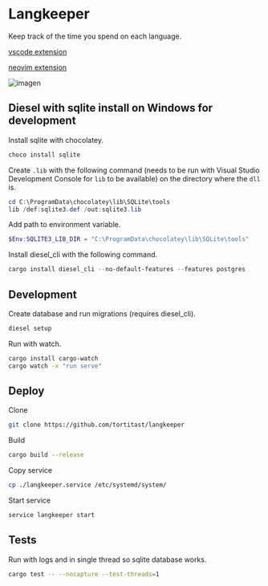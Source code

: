 # Langkeeper

Keep track of the time you spend on each language.

[vscode extension](https://github.com/TortitasT/vscode-langkeeper)

[neovim extension](https://github.com/TortitasT/langkeeper.nvim)

![imagen](https://github.com/TortitasT/langkeeper/assets/102045600/8d0b83fb-2f5f-49f3-a73d-4d043b17fab5)

## Diesel with sqlite install on Windows for development

Install sqlite with chocolatey.

```powershell
choco install sqlite
```

Create `.lib` with the following command (needs to be run with Visual Studio Development Console for `lib` to be available) on the directory where the `dll` is.

```powershell
cd C:\ProgramData\chocolatey\lib\SQLite\tools
lib /def:sqlite3.def /out:sqlite3.lib
```

Add path to environment variable.

```powershell
$Env:SQLITE3_LIB_DIR = "C:\ProgramData\chocolatey\lib\SQLite\tools"
```

Install diesel_cli with the following command.

```powershell
cargo install diesel_cli --no-default-features --features postgres
```

## Development

Create database and run migrations (requires diesel_cli).

```bash
diesel setup
```

Run with watch.

```bash
cargo install cargo-watch
cargo watch -x "run serve"
```

## Deploy

Clone

```bash
git clone https://github.com/tortitast/langkeeper
```

Build

```bash
cargo build --release
```

Copy service

```bash
cp ./langkeeper.service /etc/systemd/system/
```

Start service

```bash
service langkeeper start
```

## Tests

Run with logs and in single thread so sqlite database works.

```bash
cargo test -- --nocapture --test-threads=1
```
